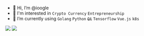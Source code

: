 - 👋 Hi, I’m @ioogle
- 👀 I'm interested in `Crypto Currency` `Entrepreneurship`
- 🌱 I’m currently using `Golang` `Python` <del>`Qt`</del> `Tensorflow` `Vue.js` `k8s`

<!---
ioogle/ioogle is a ✨ special ✨ repository because its `README.md` (this file) appears on your GitHub profile.
You can click the Preview link to take a look at your changes.
--->

![](https://github-readme-stats-kappa-roan.vercel.app/api?username=ioogle&count_private=true&show_icons=true&line_height=21&show_icons=true&theme=vue&hide_border=true)
![](https://github-readme-stats-kappa-roan.vercel.app/api/top-langs/?username=ioogle&count_private=true&show_icons=true&layout=compact&theme=vue&hide_border=true&hide=html,css,jupyter%20notebook)
